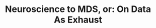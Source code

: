 ---
title: "Neuroscience to MDS, or: On Data As Exhaust"
pubDate: 2022-07-29
description: >
  A presentation on my personal journey from neuroscience to data science, and the lessons learned along the way.
presentationUrl: https://docs.google.com/presentation/d/1comCnmxa2uSB13hmrEA_WxlDBqKRVq6kz62bkTStl3U/embed?start=false&amp;loop=true&amp;delayms=5000
videoUrl: https://www.youtube.com/embed/w7q1AXwLvSk?si=CTpzMqk3cjhpwIMO
place: Summer Community Days (Online)
---